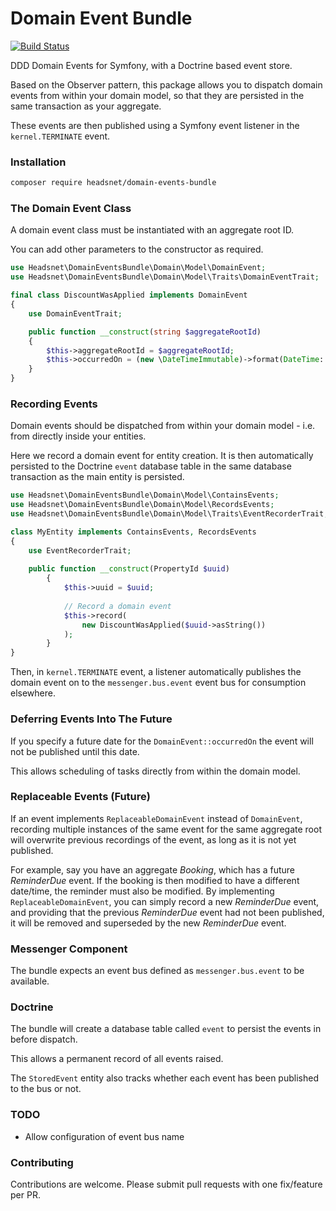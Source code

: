 # Domain Event Bundle

[![Build Status](https://travis-ci.com/headsnet/domain-events-bundle.svg?branch=master)](https://travis-ci.com/headsnet/domain-events-bundle)

DDD Domain Events for Symfony, with a Doctrine based event store.

Based on the Observer pattern, this package allows you to dispatch domain events from 
within your domain model, so that they are persisted in the same transaction as your aggregate.

These events are then published using a Symfony event listener in the `kernel.TERMINATE` event.

### Installation

```bash
composer require headsnet/domain-events-bundle
```

### The Domain Event Class

A domain event class must be instantiated with an aggregate root ID. 

You can add other parameters to the constructor as required.

```php
use Headsnet\DomainEventsBundle\Domain\Model\DomainEvent;
use Headsnet\DomainEventsBundle\Domain\Model\Traits\DomainEventTrait;

final class DiscountWasApplied implements DomainEvent
{
    use DomainEventTrait;

    public function __construct(string $aggregateRootId)
    {
        $this->aggregateRootId = $aggregateRootId;
        $this->occurredOn = (new \DateTimeImmutable)->format(DateTime::ATOM);
    }
}
```

### Recording Events

Domain events should be dispatched from within your domain model - i.e. from directly inside your entities.

Here we record a domain event for entity creation. It is then automatically persisted to the Doctrine `event` 
database table in the same database transaction as the main entity is persisted.

```php
use Headsnet\DomainEventsBundle\Domain\Model\ContainsEvents;
use Headsnet\DomainEventsBundle\Domain\Model\RecordsEvents;
use Headsnet\DomainEventsBundle\Domain\Model\Traits\EventRecorderTrait;

class MyEntity implements ContainsEvents, RecordsEvents
{
	use EventRecorderTrait;
	
	public function __construct(PropertyId $uuid)
    	{
    	    $this->uuid = $uuid;
    	    
    	    // Record a domain event
    	    $this->record(
    		    new DiscountWasApplied($uuid->asString())
    	    );
    	}
}
```

Then, in `kernel.TERMINATE` event, a listener automatically publishes the domain event on to the `messenger.bus.event` 
event bus for consumption elsewhere.

### Deferring Events Into The Future

If you specify a future date for the `DomainEvent::occurredOn` the event will not be published until this date.

This allows scheduling of tasks directly from within the domain model.

### Replaceable Events (Future)

If an event implements `ReplaceableDomainEvent` instead of `DomainEvent`, recording multiple instances of the same 
event for the same aggregate root will overwrite previous recordings of the event, as long as it is not yet published.

For example, say you have an aggregate _Booking_, which has a future _ReminderDue_ event. If the booking is then modified 
to have a different date/time, the reminder must also be modified. By implementing `ReplaceableDomainEvent`, you can 
simply record a new _ReminderDue_ event, and providing that the previous _ReminderDue_ event had not been published, it will be 
removed and superseded by the new _ReminderDue_ event. 

### Messenger Component

The bundle expects an event bus defined as `messenger.bus.event` to be available.

### Doctrine

The bundle will create a database table called `event` to persist the events in before dispatch.

This allows a permanent record of all events raised.

The `StoredEvent` entity also tracks whether each event has been published to the bus or not.

### TODO

* Allow configuration of event bus name

### Contributing

Contributions are welcome. Please submit pull requests with one fix/feature per PR.

